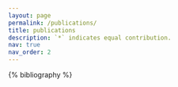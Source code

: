 ```yaml
---
layout: page
permalink: /publications/
title: publications
description: `*` indicates equal contribution.
nav: true
nav_order: 2
---
```


<!-- _pages/publications.md -->
<div class="publications">

{% bibliography %}

</div>
